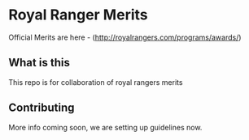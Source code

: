 # Royal Ranger Merits

Official Merits are here -  (http://royalrangers.com/programs/awards/)

## What is this

This repo is for collaboration of royal rangers merits

## Contributing

More info coming soon, we are setting up guidelines now.
